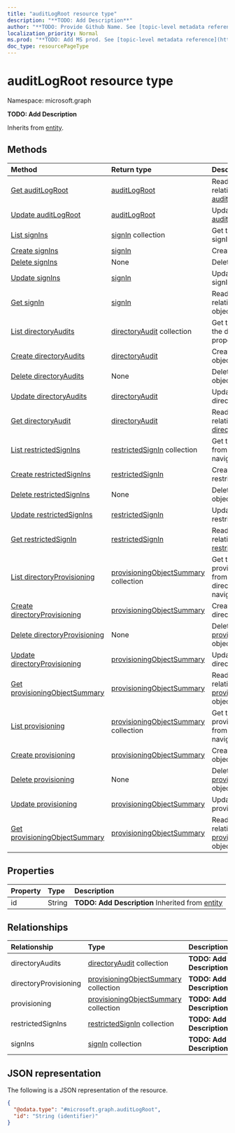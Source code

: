 ```yaml
---
title: "auditLogRoot resource type"
description: "**TODO: Add Description**"
author: "**TODO: Provide Github Name. See [topic-level metadata reference](https://msgo.azurewebsites.net/add/document/guidelines/metadata.html#topic-level-metadata)**"
localization_priority: Normal
ms.prod: "**TODO: Add MS prod. See [topic-level metadata reference](https://msgo.azurewebsites.net/add/document/guidelines/metadata.html#topic-level-metadata)**"
doc_type: resourcePageType
---
```


# auditLogRoot resource type


Namespace: microsoft.graph

**TODO: Add Description**


Inherits from [entity](../resources/entity.md).

## Methods
|Method|Return type|Description|
|:---|:---|:---|
|[Get auditLogRoot](../api/auditlogroot-get.md)|[auditLogRoot](../resources/auditlogroot.md)|Read the properties and relationships of an [auditLogRoot](../resources/auditlogroot.md) object.|
|[Update auditLogRoot](../api/auditlogroot-update.md)|[auditLogRoot](../resources/auditlogroot.md)|Update the properties of an [auditLogRoot](../resources/auditlogroot.md) object.|
|[List signIns](../api/auditlogroot-list-signins.md)|[signIn](../resources/signin.md) collection|Get the signIns from the signIns navigation property.|
|[Create signIns](../api/auditlogroot-post-signins.md)|[signIn](../resources/signin.md)|Create a new signIns object.|
|[Delete signIns](../api/auditlogroot-delete-signins.md)|None|Delete a [signIn](../resources/signin.md) object.|
|[Update signIns](../api/auditlogroot-update-signins.md)|[signIn](../resources/signin.md)|Update the properties of a signIns object.|
|[Get signIn](../api/signin-get.md)|[signIn](../resources/signin.md)|Read the properties and relationships of a [signIn](../resources/signin.md) object.|
|[List directoryAudits](../api/auditlogroot-list-directoryaudits.md)|[directoryAudit](../resources/directoryaudit.md) collection|Get the directoryAudits from the directoryAudits navigation property.|
|[Create directoryAudits](../api/auditlogroot-post-directoryaudits.md)|[directoryAudit](../resources/directoryaudit.md)|Create a new directoryAudits object.|
|[Delete directoryAudits](../api/auditlogroot-delete-directoryaudits.md)|None|Delete a [directoryAudit](../resources/directoryaudit.md) object.|
|[Update directoryAudits](../api/auditlogroot-update-directoryaudits.md)|[directoryAudit](../resources/directoryaudit.md)|Update the properties of a directoryAudits object.|
|[Get directoryAudit](../api/directoryaudit-get.md)|[directoryAudit](../resources/directoryaudit.md)|Read the properties and relationships of a [directoryAudit](../resources/directoryaudit.md) object.|
|[List restrictedSignIns](../api/auditlogroot-list-restrictedsignins.md)|[restrictedSignIn](../resources/restrictedsignin.md) collection|Get the restrictedSignIns from the restrictedSignIns navigation property.|
|[Create restrictedSignIns](../api/auditlogroot-post-restrictedsignins.md)|[restrictedSignIn](../resources/restrictedsignin.md)|Create a new restrictedSignIns object.|
|[Delete restrictedSignIns](../api/auditlogroot-delete-restrictedsignins.md)|None|Delete a [restrictedSignIn](../resources/restrictedsignin.md) object.|
|[Update restrictedSignIns](../api/auditlogroot-update-restrictedsignins.md)|[restrictedSignIn](../resources/restrictedsignin.md)|Update the properties of a restrictedSignIns object.|
|[Get restrictedSignIn](../api/restrictedsignin-get.md)|[restrictedSignIn](../resources/restrictedsignin.md)|Read the properties and relationships of a [restrictedSignIn](../resources/restrictedsignin.md) object.|
|[List directoryProvisioning](../api/auditlogroot-list-directoryprovisioning.md)|[provisioningObjectSummary](../resources/provisioningobjectsummary.md) collection|Get the provisioningObjectSummaries from the directoryProvisioning navigation property.|
|[Create directoryProvisioning](../api/auditlogroot-post-directoryprovisioning.md)|[provisioningObjectSummary](../resources/provisioningobjectsummary.md)|Create a new directoryProvisioning object.|
|[Delete directoryProvisioning](../api/auditlogroot-delete-directoryprovisioning.md)|None|Delete a [provisioningObjectSummary](../resources/provisioningobjectsummary.md) object.|
|[Update directoryProvisioning](../api/auditlogroot-update-directoryprovisioning.md)|[provisioningObjectSummary](../resources/provisioningobjectsummary.md)|Update the properties of a directoryProvisioning object.|
|[Get provisioningObjectSummary](../api/provisioningobjectsummary-get.md)|[provisioningObjectSummary](../resources/provisioningobjectsummary.md)|Read the properties and relationships of a [provisioningObjectSummary](../resources/provisioningobjectsummary.md) object.|
|[List provisioning](../api/auditlogroot-list-provisioning.md)|[provisioningObjectSummary](../resources/provisioningobjectsummary.md) collection|Get the provisioningObjectSummaries from the provisioning navigation property.|
|[Create provisioning](../api/auditlogroot-post-provisioning.md)|[provisioningObjectSummary](../resources/provisioningobjectsummary.md)|Create a new provisioning object.|
|[Delete provisioning](../api/auditlogroot-delete-provisioning.md)|None|Delete a [provisioningObjectSummary](../resources/provisioningobjectsummary.md) object.|
|[Update provisioning](../api/auditlogroot-update-provisioning.md)|[provisioningObjectSummary](../resources/provisioningobjectsummary.md)|Update the properties of a provisioning object.|
|[Get provisioningObjectSummary](../api/provisioningobjectsummary-get.md)|[provisioningObjectSummary](../resources/provisioningobjectsummary.md)|Read the properties and relationships of a [provisioningObjectSummary](../resources/provisioningobjectsummary.md) object.|

## Properties
|Property|Type|Description|
|:---|:---|:---|
|id|String|**TODO: Add Description** Inherited from [entity](../resources/entity.md)|

## Relationships
|Relationship|Type|Description|
|:---|:---|:---|
|directoryAudits|[directoryAudit](../resources/directoryaudit.md) collection|**TODO: Add Description**|
|directoryProvisioning|[provisioningObjectSummary](../resources/provisioningobjectsummary.md) collection|**TODO: Add Description**|
|provisioning|[provisioningObjectSummary](../resources/provisioningobjectsummary.md) collection|**TODO: Add Description**|
|restrictedSignIns|[restrictedSignIn](../resources/restrictedsignin.md) collection|**TODO: Add Description**|
|signIns|[signIn](../resources/signin.md) collection|**TODO: Add Description**|

## JSON representation
The following is a JSON representation of the resource.
<!-- {
  "blockType": "resource",
  "keyProperty": "id",
  "@odata.type": "microsoft.graph.auditLogRoot",
  "baseType": "microsoft.graph.entity",
  "openType": false
}
-->
``` json
{
  "@odata.type": "#microsoft.graph.auditLogRoot",
  "id": "String (identifier)"
}
```


